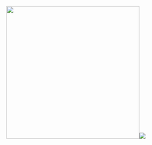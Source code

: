 <img width=350px src="https://github-readme-stats.vercel.app/api?username=akaLuisinho&theme=dracula"><img src="https://github-readme-stats.vercel.app/api/top-langs/?username=akaLuisinho&theme=dracula&layout=compact">
